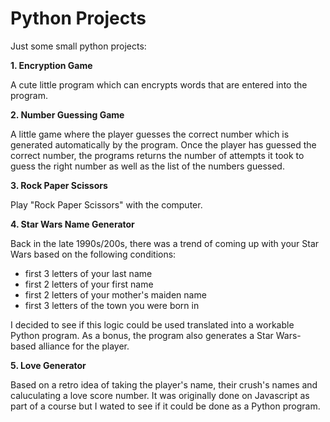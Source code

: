 # Python Projects

Just some small python projects:

**1. Encryption Game**

A cute little program which can encrypts words that are entered into the program. 

**2. Number Guessing Game**

A little game where the player guesses the correct number which is generated automatically by the program. Once the player has guessed the correct number, the programs returns the number of attempts it took to guess the right number as well as the list of the numbers guessed. 

**3. Rock Paper Scissors**

Play "Rock Paper Scissors" with the computer.

**4. Star Wars Name Generator**

Back in the late 1990s/200s, there was a trend of coming up with your Star Wars based on the following conditions:

- first 3 letters of your last name
- first 2 letters of your first name
- first 2 letters of your mother's maiden name
- first 3 letters of the town you were born in

I decided to see if this logic could be used translated into a workable Python program. As a bonus, the program also generates a Star Wars-based alliance for the player.

**5. Love Generator**

Based on a retro idea of taking the player's name, their crush's names and caluculating a love score number. It was originally done on Javascript as part of a course but I wated to see if it could be done as a Python program.  